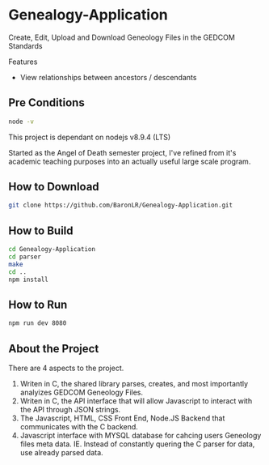 # Genealogy-Application
Create, Edit, Upload and Download Geneology Files in the GEDCOM Standards 

Features
- View relationships between ancestors / descendants 

## Pre Conditions 
```bash
node -v 
```
This project is dependant on nodejs v8.9.4 (LTS)


Started as the Angel of Death semester project, I've refined from it's academic teaching purposes into an actually useful large scale program. 

## How to Download

```bash 
git clone https://github.com/BaronLR/Genealogy-Application.git
```

## How to Build

```bash 
cd Genealogy-Application 
cd parser 
make
cd ..
npm install 
```

## How to Run
```bash
npm run dev 8080
```

## About the Project 

There are 4 aspects to the project. 

1. Writen in C, the shared library parses, creates, and most importantly analyizes GEDCOM Geneology Files.
2. Writen in C, the API interface that will allow Javascript to interact with the API through JSON strings. 
3. The Javascript, HTML, CSS Front End, Node.JS Backend that communicates with the C backend.
4. Javascript interface with MYSQL database for cahcing users Geneology files meta data. IE. Instead of constantly quering the C parser for data, use already parsed data. 





